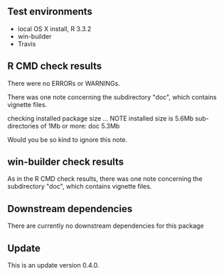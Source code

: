 ## Test environments
* local OS X install, R 3.3.2
* win-builder 
* Travis

## R CMD check results
There were no ERRORs or WARNINGs.

There was one note concerning the subdirectory "doc", which contains vignette files.  
   
checking installed package size ... NOTE
  installed size is  5.6Mb
  sub-directories of 1Mb or more:
    doc   5.3Mb
   
Would you be so kind to ignore this note.
    
    
## win-builder check results
   
As in the R CMD check results, there was one note concerning the subdirectory "doc", which contains vignette files.

## Downstream dependencies
There are currently no downstream dependencies for this package

## Update

This is an update version 0.4.0.
